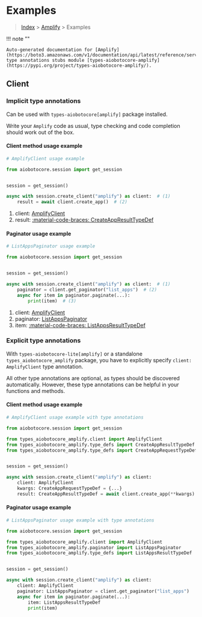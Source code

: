 # Examples

> [Index](../README.md) > [Amplify](./README.md) > Examples

!!! note ""

    Auto-generated documentation for [Amplify](https://boto3.amazonaws.com/v1/documentation/api/latest/reference/services/amplify.html#amplify)
    type annotations stubs module [types-aiobotocore-amplify](https://pypi.org/project/types-aiobotocore-amplify/).

## Client

### Implicit type annotations

Can be used with `types-aiobotocore[amplify]` package installed.

Write your `Amplify` code as usual,
type checking and code completion should work out of the box.



#### Client method usage example

```python
# AmplifyClient usage example

from aiobotocore.session import get_session


session = get_session()

async with session.create_client("amplify") as client:  # (1)
    result = await client.create_app()  # (2)
```

1. client: [AmplifyClient](./client.md)
2. result: [:material-code-braces: CreateAppResultTypeDef](./type_defs.md#createappresulttypedef)



#### Paginator usage example

```python
# ListAppsPaginator usage example

from aiobotocore.session import get_session


session = get_session()

async with session.create_client("amplify") as client:  # (1)
    paginator = client.get_paginator("list_apps")  # (2)
    async for item in paginator.paginate(...):
        print(item)  # (3)
```

1. client: [AmplifyClient](./client.md)
2. paginator: [ListAppsPaginator](./paginators.md#listappspaginator)
3. item: [:material-code-braces: ListAppsResultTypeDef](./type_defs.md#listappsresulttypedef)




### Explicit type annotations

With `types-aiobotocore-lite[amplify]`
or a standalone `types_aiobotocore_amplify` package, you have to explicitly specify
`client: AmplifyClient` type annotation.

All other type annotations are optional, as types should be discovered automatically.
However, these type annotations can be helpful in your functions and methods.


#### Client method usage example

```python
# AmplifyClient usage example with type annotations

from aiobotocore.session import get_session

from types_aiobotocore_amplify.client import AmplifyClient
from types_aiobotocore_amplify.type_defs import CreateAppResultTypeDef
from types_aiobotocore_amplify.type_defs import CreateAppRequestTypeDef


session = get_session()

async with session.create_client("amplify") as client:
    client: AmplifyClient
    kwargs: CreateAppRequestTypeDef = {...}
    result: CreateAppResultTypeDef = await client.create_app(**kwargs)
```



#### Paginator usage example

```python
# ListAppsPaginator usage example with type annotations

from aiobotocore.session import get_session

from types_aiobotocore_amplify.client import AmplifyClient
from types_aiobotocore_amplify.paginator import ListAppsPaginator
from types_aiobotocore_amplify.type_defs import ListAppsResultTypeDef


session = get_session()

async with session.create_client("amplify") as client:
    client: AmplifyClient
    paginator: ListAppsPaginator = client.get_paginator("list_apps")
    async for item in paginator.paginate(...):
        item: ListAppsResultTypeDef
        print(item)
```


